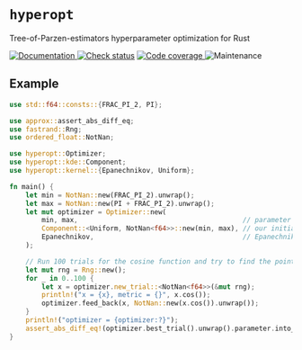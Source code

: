 # `hyperopt`

Tree-of-Parzen-estimators hyperparameter optimization for Rust

[![Documentation](https://img.shields.io/docsrs/hyperopt?style=for-the-badge)
](https://docs.rs/hyperopt)
[![Check status](https://img.shields.io/github/actions/workflow/status/eigenein/rust-hyperopt/check.yaml?style=for-the-badge)]((https://github.com/eigenein/rust-hyperopt/actions/workflows/check.yaml))
[![Code coverage](https://img.shields.io/codecov/c/github/eigenein/rust-hyperopt?style=for-the-badge)
](https://app.codecov.io/gh/eigenein/rust-hyperopt)
![Maintenance](https://img.shields.io/maintenance/yes/2024?style=for-the-badge)

## Example

```rust
use std::f64::consts::{FRAC_PI_2, PI};

use approx::assert_abs_diff_eq;
use fastrand::Rng;
use ordered_float::NotNan;

use hyperopt::Optimizer;
use hyperopt::kde::Component;
use hyperopt::kernel::{Epanechnikov, Uniform};

fn main() {
    let min = NotNan::new(FRAC_PI_2).unwrap();
    let max = NotNan::new(PI + FRAC_PI_2).unwrap();
    let mut optimizer = Optimizer::new(
        min, max,                                         // parameter search range
        Component::<Uniform, NotNan<f64>>::new(min, max), // our initial guess is just as bad
        Epanechnikov,                                     // Epanechnikov kernel for the rescue 
    );

    // Run 100 trials for the cosine function and try to find the point `(π, -1)`:
    let mut rng = Rng::new();
    for _ in 0..100 {
        let x = optimizer.new_trial::<NotNan<f64>>(&mut rng);
        println!("x = {x}, metric = {}", x.cos());
        optimizer.feed_back(x, NotNan::new(x.cos()).unwrap());
    }
    println!("optimizer = {optimizer:?}");
    assert_abs_diff_eq!(optimizer.best_trial().unwrap().parameter.into_inner(), PI);
}
```
